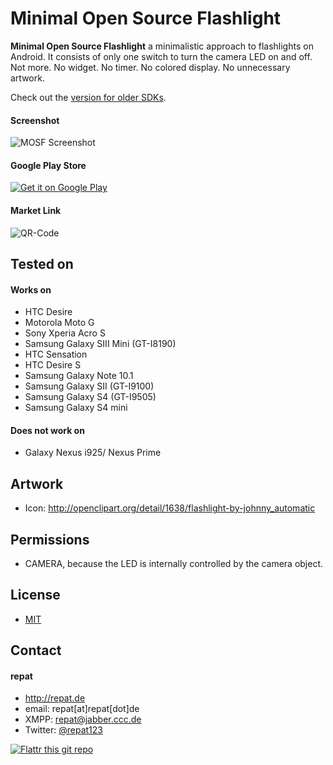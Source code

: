 Minimal Open Source Flashlight
======
**Minimal Open Source Flashlight** a minimalistic approach to flashlights on Android. It consists of only one switch to turn the camera LED on and off. Not more. No widget. No timer. No colored display. No unnecessary artwork.

Check out the [version for older SDKs](http://github.com/repat/mosf-older-sdks).

#### Screenshot
![MOSF Screenshot](http://repat.de/Bilder/mosf-screenshot.png "MOSF Screenshot")

#### Google Play Store
[![Get it on Google Play](https://developer.android.com/images/brand/en_generic_rgb_wo_45.png)](https://play.google.com/store/apps/details?id=de.repat.mosf)

#### Market Link
![QR-Code](http://repat.de/Bilder/qrcode-mosf.png)

## Tested on
#### Works on
* HTC Desire
* Motorola Moto G
* Sony Xperia Acro S
* Samsung Galaxy SIII Mini (GT-I8190)
* HTC Sensation
* HTC Desire S
* Samsung Galaxy Note 10.1
* Samsung Galaxy SII (GT-I9100)
* Samsung Galaxy S4 (GT-I9505)
* Samsung Galaxy S4 mini

#### Does not work on
* Galaxy Nexus i925/ Nexus Prime

## Artwork
* Icon: http://openclipart.org/detail/1638/flashlight-by-johnny_automatic

## Permissions
* CAMERA, because the LED is internally controlled by the camera object.

## License 
* [MIT](http://opensource.org/licenses/MIT)

## Contact
#### repat
* http://repat.de
* email: repat[at]repat[dot]de
* XMPP: repat@jabber.ccc.de
* Twitter: [@repat123](https://twitter.com/repat123 "repat123 on twitter")

[![Flattr this git repo](http://api.flattr.com/button/flattr-badge-large.png)](https://flattr.com/submit/auto?user_id=repat&url=https://github.com/repat/mosf&title=mosf&language=&tags=github&category=software) 

